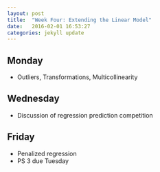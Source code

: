 ```yaml
---
layout: post
title:  "Week Four: Extending the Linear Model"
date:   2016-02-01 16:53:27
categories: jekyll update
---
```


## Monday
- Outliers, Transformations, Multicollinearity

## Wednesday
- Discussion of regression prediction competition

## Friday
- Penalized regression
- PS 3 due Tuesday